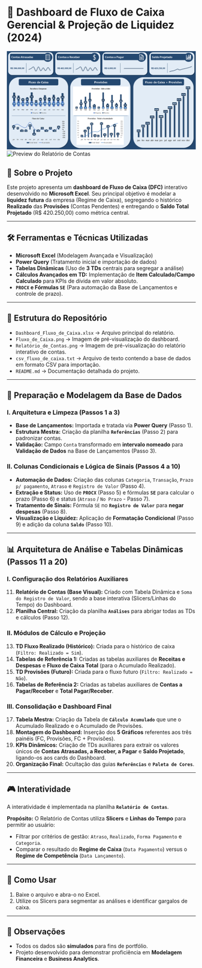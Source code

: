 # 💸 Dashboard de Fluxo de Caixa Gerencial & Projeção de Liquidez (2024)

![Preview do Dashboard](./Fluxo_de_Caixa.png)
![Preview do Relatório de Contas](./Relatório_de_Contas.png)

## 📌 Sobre o Projeto
Este projeto apresenta um **dashboard de Fluxo de Caixa (DFC)** interativo desenvolvido no **Microsoft Excel**. Seu principal objetivo é modelar a **liquidez futura** da empresa (Regime de Caixa), segregando o histórico **Realizado** das **Provisões** (Contas Pendentes) e entregando o **Saldo Total Projetado** (R$ 420.250,00) como métrica central.

---

## 🛠️ Ferramentas e Técnicas Utilizadas
- **Microsoft Excel** (Modelagem Avançada e Visualização)
- **Power Query** (Tratamento inicial e importação de dados)
- **Tabelas Dinâmicas** (Uso de **3 TDs** centrais para segregar a análise)
- **Cálculos Avançados em TD:** Implementação de **Item Calculado/Campo Calculado** para KPIs de dívida em valor absoluto.
- **`PROCX` e Fórmulas `SE`** (Para automação da Base de Lançamentos e controle de prazo).

---

## 📂 Estrutura do Repositório
- `Dashboard_Fluxo_de_Caixa.xlsx` → Arquivo principal do relatório.
- `Fluxo_de_Caixa.png` → Imagem de pré-visualização do dashboard.
- `Relatório_de_Contas.png` → Imagem de pré-visualização do relatório interativo de contas.
- `csv_fluxo_de_caixa.txt` → Arquivo de texto contendo a base de dados em formato CSV para importação.
- `README.md` → Documentação detalhada do projeto.

---

## 📑 Preparação e Modelagem da Base de Dados

### I. Arquitetura e Limpeza (Passos 1 a 3)
- **Base de Lançamentos:** Importada e tratada via **Power Query** (Passo 1).
- **Estrutura Mestra:** Criação da planilha **`Referências`** (Passo 2) para padronizar contas.
- **Validação:** Campo `Conta` transformado em **intervalo nomeado** para **Validação de Dados** na Base de Lançamentos (Passo 3).

### II. Colunas Condicionais e Lógica de Sinais (Passos 4 a 10)
- **Automação de Dados:** Criação das colunas `Categoria`, `Transação`, `Prazo p/ pagamento`, `Atraso` e `Registro de Valor` (Passo 4).
- **Extração e Status:** Uso de **`PROCX`** (Passo 5) e fórmulas **`SE`** para calcular o prazo (Passo 6) e status (`Atraso` / `No Prazo` - Passo 7).
- **Tratamento de Sinais:** Fórmula `SE` no **`Registro de Valor`** para **negar despesas** (Passo 8).
- **Visualização e Liquidez:** Aplicação de **Formatação Condicional** (Passo 9) e adição da coluna **`Saldo`** (Passo 10).

---

## 📊 Arquitetura de Análise e Tabelas Dinâmicas (Passos 11 a 20)

### I. Configuração dos Relatórios Auxiliares
11. **Relatório de Contas (Base Visual):** Criado com Tabela Dinâmica e `Soma do Registro de Valor`, sendo a base interativa (Slicers/Linhas do Tempo) do Dashboard.
12. **Planilha Central:** Criação da planilha **`Análises`** para abrigar todas as TDs e cálculos (Passo 12).

### II. Módulos de Cálculo e Projeção
13. **TD Fluxo Realizado (Histórico):** Criada para o histórico de caixa (`Filtro: Realizado = Sim`).
14. **Tabelas de Referência 1:** Criadas as tabelas auxiliares de **Receitas e Despesas** e **Fluxo de Caixa Total** (para o Acumulado Realizado).
15. **TD Provisões (Futuro):** Criada para o fluxo futuro (`Filtro: Realizado = Não`).
16. **Tabelas de Referência 2:** Criadas as tabelas auxiliares de **Contas a Pagar/Receber** e **Total Pagar/Receber**.

### III. Consolidação e Dashboard Final
17. **Tabela Mestra:** Criação da Tabela de **`Cálculo Acumulado`** que une o Acumulado Realizado e o Acumulado de Provisões.
18. **Montagem do Dashboard:** Inserção dos **5 Gráficos** referentes aos três painéis (FC, Provisões, FC + Provisões).
19. **KPIs Dinâmicos:** Criação de TDs auxiliares para extrair os valores únicos de **Contas Atrasadas, a Receber, a Pagar** e **Saldo Projetado**, ligando-os aos cards do Dashboard.
20. **Organização Final:** Ocultação das guias **`Referências`** e **`Paleta de Cores`**.

---

## 🎮 Interatividade
A interatividade é implementada na planilha **`Relatório de Contas`**.

**Propósito:** O Relatório de Contas utiliza **Slicers** e **Linhas do Tempo** para permitir ao usuário:
- Filtrar por critérios de gestão: `Atraso`, `Realizado`, `Forma Pagamento` e `Categoria`.
- Comparar o resultado do **Regime de Caixa** (`Data Pagamento`) versus o **Regime de Competência** (`Data Lançamento`).

---

## 🚀 Como Usar
1. Baixe o arquivo e abra-o no Excel.
2. Utilize os Slicers para segmentar as análises e identificar gargalos de caixa.

---

## 📌 Observações
- Todos os dados são **simulados** para fins de portfólio.
- Projeto desenvolvido para demonstrar proficiência em **Modelagem Financeira** e **Business Analytics**.
